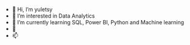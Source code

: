 - 👋 Hi, I’m yuletsy
- 👀 I’m interested in Data Analytics
- 🌱 I’m currently learning SQL, Power BI, Python and Machine learning 
- 💞️ 
- 📫 

<!---
yuletsy/yuletsy is a ✨ special ✨ repository because its `README.md` (this file) appears on your GitHub profile.
You can click the Preview link to take a look at your changes.
--->
